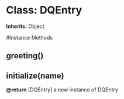 # Class: DQEntry
**Inherits:** Object
    




#Instance Methods
## greeting() [](#method-i-greeting)

## initialize(name) [](#method-i-initialize)

**@return** [DQEntry] a new instance of DQEntry

